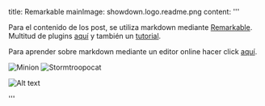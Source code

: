 title: Remarkable
mainImage: showdown.logo.readme.png
content: 
 '''



Para el contenido de los post, se utiliza markdown mediante [Remarkable][remarkable].
Multitud de plugins [aquí][remarkable_plugins] y también un [tutorial][tutorial_plugins].

Para aprender sobre markdown mediante un editor online hacer click [aquí][remarkable_demo].



![Minion](https://octodex.github.com/images/minion.png)
![Stormtroopocat](https://octodex.github.com/images/stormtroopocat.jpg "The Stormtroopocat")

![Alt text][image]

 


[remarkable]: https://github.com/jonschlinkert/remarkable
[remarkable_demo]: https://jonschlinkert.github.io/remarkable/demo/

[remarkable_plugins]: https://www.npmjs.com/browse/keyword/remarkable
[tutorial_plugins]: https://sosuke.com/writing-custom-extensions-for-the-remarkable-javascript-markdown-parser/?linkedin

[image]: https://octodex.github.com/images/dojocat.jpg  "The Dojocat"

 '''
